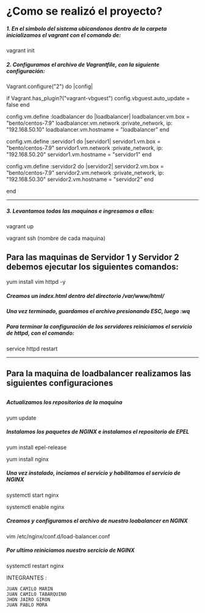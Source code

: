 <h1> ¿Como se realizó el proyecto? </h1>
<h5> 1. En el simbolo del sistema ubicandonos dentro de la carpeta inicializamos el vagrant con el comando de:</h5>
<p>vagrant init </p>
<h5> 2. Configuramos el archivo de Vagrantfile, con la siguiente configuración:</h5>
<p> Vagrant.configure("2") do |config|

  if Vagrant.has_plugin?("vagrant-vbguest")
      config.vbguest.auto_update = false 
    end

  config.vm.define :loadbalancer do |loadbalancer|
  loadbalancer.vm.box = "bento/centos-7.9"
  loadbalancer.vm.network :private_network, ip: "192.168.50.10"
  loadbalancer.vm.hostname = "loadbalancer"
  end

  config.vm.define :servidor1 do |servidor1|
  servidor1.vm.box = "bento/centos-7.9"
  servidor1.vm.network :private_network, ip: "192.168.50.20"
  servidor1.vm.hostname = "servidor1"
  end

  config.vm.define :servidor2 do |servidor2|
  servidor2.vm.box = "bento/centos-7.9"
  servidor2.vm.network :private_network, ip: "192.168.50.30"
  servidor2.vm.hostname = "servidor2"
  end

  end </p>
  
  ---------------------------------------------------------------------------------------------------------------------
  <h5> 3. Levantamos todas las maquinas e ingresamos a ellas:</h5>
  <p> vagrant up </p>
  <p> vagrant ssh (nombre de cada maquina) </p>
  
  <h2> Para las maquinas de Servidor 1 y Servidor 2  debemos ejecutar los siguientes comandos:</h2>
  <p> yum install vim httpd -y </p>
  
  <h5> Creamos un index.html dentro del directorio /var/www/html/ <h5>
  <p> Una vez terminado, guardamos el archivo presionando ESC, luego :wq </p>
  
  <h5> Para terminar la configuración de los servidores reiniciamos el servicio de httpd, con el comando: </h5>
  <p> service httpd restart </p>
  
  ----------------------------------------------------------------------------------------------------------------------
  <h2> Para la maquina de loadbalancer  realizamos las siguientes configuraciones <h2>
  <h5> Actualizamos los repositorios de la maquina </h5>
  <p> yum update </p>
  <h5> Instalamos los paquetes de NGINX e instalamos el repositorio de EPEL</h5>
  <p> yum install epel-release </p>
  <p> yum install nginx</p>
  <h5>Una vez instalado, inciamos el servicio y habilitamos el servicio de NGINX</h5>
  <p> systemctl start nginx  </p>
  <p> systemctl enable nginx</p>
  <h5>Creamos y configuramos el archivo de nuestro loabalancer en NGINX</h5>
  <p> vim /etc/nginx/conf.d/load-balancer.conf</p>
  <h5>Por ultimo reiniciamos nuestro sercicio de NGINX</h5>
  <p> systemctl restart nginx  </p>
    
    
  
    
 INTEGRANTES :
    
    JUAN CAMILO MARIN
    JUAN CAMILO TABARQUINO
    JHON JAIRO GIRON
    JUAN PABLO MORA
    
